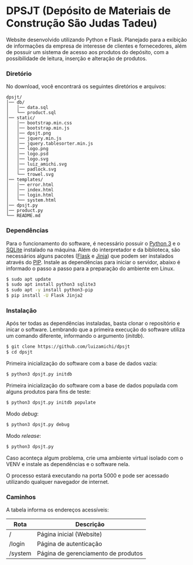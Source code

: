 # DPSJT (Depósito de Materiais de Construção São Judas Tadeu)
Website desenvolvido utilizando Python e Flask. Planejado para a exibição de informações da empresa de interesse de clientes e fornecedores, além de possuir um sistema de acesso aos produtos do depósito, com a possibilidade de leitura, inserção e alteração de produtos.

### Diretório
No download, você encontrará os seguintes diretórios e arquivos:
```
dpsjt/
│── db/
│   │── data.sql
│   └── product.sql
│── static/
│   │── bootstrap.min.css
│   │── bootstrap.min.js
│   │── dpsjt.png
│   │── jquery.min.js
│   │── jquery.tablesorter.min.js
│   │── logo.png
│   │── logo.psd
│   │── logo.svg
│   │── luiz_amichi.svg
│   │── padlock.svg
│   └── trowel.svg
│── templates/
│   │── error.html
│   │── index.html
│   │── login.html
│   └── system.html
│── dpsjt.py
│── product.py
└── README.md
```

### Dependências
Para o funcionamento do software, é necessário possuir o [Python 3](https://www.python.org/) e o [SQLite](https://www.sqlite.org/) instalado na máquina. Além do interpretador e da biblioteca, são necessários alguns pacotes ([Flask](https://flask.palletsprojects.com/en/1.1.x/) e [Jinja](https://jinja.palletsprojects.com/en/2.11.x/)) que podem ser instalados através do [PIP](https://pypi.org/project/pip/).
Instale as dependências para iniciar o servidor, abaixo é informado o passo a passo para a preparação do ambiente em Linux.
```sh
$ sudo apt update
$ sudo apt install python3 sqlite3
$ sudo apt -y install python3-pip
$ pip install -U Flask Jinja2
```


### Instalação
Após ter todas as dependências instaladas, basta clonar o repositório e inicar o software. Lembrando que a primeira execução do software utiliza um comando diferente, informando o argumento (*initdb*).
```sh
$ git clone https://github.com/luizamichi/dpsjt
$ cd dpsjt
```

Primeira inicialização do software com a base de dados vazia:
```sh
$ python3 dpsjt.py initdb
```

Primeira inicialização do software com a base de dados populada com alguns produtos para fins de teste:
```sh
$ python3 dpsjt.py initdb populate
```

Modo *debug*:
```sh
$ python3 dpsjt.py debug
```

Modo *release*:
```sh
$ python3 dpsjt.py
```

Caso aconteça algum problema, crie uma ambiente virtual isolado com o VENV e instale as dependências e o software nela.

O processo estará executando na porta 5000 e pode ser acessado utilizando qualquer navegador de internet.

### Caminhos
A tabela informa os endereços acessíveis:

| Rota | Descrição |
| ---- | --------- |
| / | Página inicial (Website) |
| /login | Página de autenticação |
| /system | Página de gerenciamento de produtos |